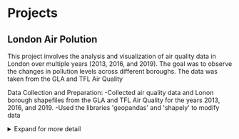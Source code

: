 # Projects

## London Air Polution

This project involves the analysis and visualization of air quality data in London over multiple years (2013, 2016, and 2019). The goal was to observe the changes in pollution levels across different boroughs. The data was taken from the GLA and TFL Air Quality

Data Collection and Preparation:
-Collected air quality data and Lonon borough shapefiles from the GLA and TFL Air Quality for the years 2013, 2016, and 2019.
-Used the libraries 'geopandas' and 'shapely' to modify data

<details>
  <summary>Expand for more detail</summary>
  <p>Data collection and Preparatiion:</p>
  <p>Collected air quality data from the GLA and TFL Air Quality for the years 2013, 2016, 2019.</p>
</details>
